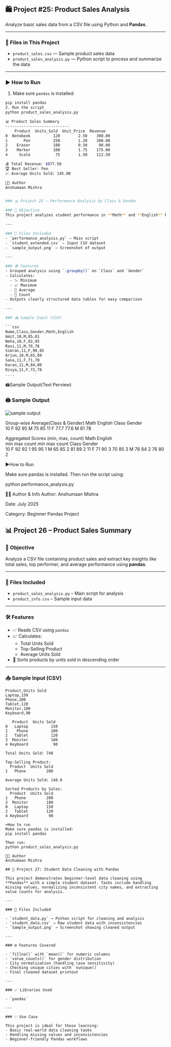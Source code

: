## 🛍️ Project #25: Product Sales Analysis

Analyze basic sales data from a CSV file using Python and **Pandas**.

---

### 📂 Files in This Project

- `product_sales.csv` — Sample product sales data
- `product_sales_analysis.py` — Python script to process and summarize the data

---

### ▶️ How to Run

1. Make sure `pandas` is installed:
```bash
pip install pandas
2. Run the script
python product_sales_analysis.py

📊 Product Sales Summary
----------------------------
    Product  Units_Sold  Unit_Price  Revenue
0  Notebook          120        2.50    300.00
1       Pen          250        1.20    300.00
2    Eraser          180        0.50     90.00
3    Marker          100        1.75    175.00
4     Scale           75        1.50    112.50

💰 Total Revenue: $977.50
🏆 Best Seller: Pen
📈 Average Units Sold: 145.00

👨‍💻 Author
Anshumaan Mishra


### 📊 Project 25 – Performance Analysis by Class & Gender

### 🧠 Objective
This project analyzes student performance in **Math** and **English** based on their **Class** and **Gender**, using the `pandas` library.

---

### 📁 Files Included
- `performance_analysis.py` – Main script
- `student_extended.csv` – Input CSV dataset
- `sample_output.png` – Screenshot of output

---

### 🛠️ Features
- Grouped analysis using `.groupby()` on `Class` and `Gender`
- Calculates:
  - 📉 Minimum
  - 📈 Maximum
  - 🧮 Average
  - 🔢 Count
- Outputs clearly structured data tables for easy comparison

---

### 📥 Sample Input (CSV)

```csv
Name,Class,Gender,Math,English
Amit,10,M,85,81
Neha,10,F,92,95
Ravi,11,M,78,76
Simran,11,F,90,85
Arjun,10,M,65,89
Sana,11,F,71,70
Karan,11,M,84,80
Divya,11,F,72,78
....
````
🖨️Sample Output(Text Perview)

### 🖨️ Sample Output

![sample output](sample_output.png)

Group-wise Average(Class & Gender)
                    Math  English
Class Gender                    
10    F              92      95
      M              75      85
11    F              77.7    77.6
      M              81      78

Aggregated Scores (min, max, count)
                   Math                English           
                   min  max count     min  max count
Class Gender                                        
10    F             92   92     1      95   95     1
      M             65   85     2      81   89     2
11    F             71   90     3      70   85     3
      M             78   84     2      76   80     2

▶️How to Run 

Make sure pandas is installed. Then run the script using:

python performance_analysis.py

🧑‍💻 Author & Info
Author: Anshumaan Mishra

Date: July 2025

Category: Beginner Pandas Project

## 📊 Project 26 – Product Sales Summary

### 🧠 Objective
Analyze a CSV file containing product sales and extract key insights like total sales, top performer, and average performance using **pandas**.

---

### 📁 Files Included
- `product_sales_analysis.py` – Main script for analysis
- `product_info.csv` – Sample input data

---

### 🛠️ Features
- ✅ Reads CSV using `pandas`
- 📈 Calculates:
  - Total Units Sold
  - Top-Selling Product
  - Average Units Sold
- 🔽 Sorts products by units sold in descending order

---

### 📥 Sample Input (CSV)

```csv
Product,Units Sold
Laptop,150
Phone,200
Tablet,120
Monitor,180
Keyboard,90

   Product  Units Sold
0   Laptop          150
1    Phone          200
2   Tablet          120
3  Monitor          180
4 Keyboard           90

Total Units Sold: 740

Top-Selling Product:
  Product  Units Sold
1   Phone         200

Average Units Sold: 148.0

Sorted Products by Sales:
  Product  Units Sold
1   Phone         200
3  Monitor        180
0   Laptop        150
2   Tablet        120
4 Keyboard         90

➡️How to run
Make sure pandas is installed:
pip install pandas

Then run:
python product_sales_analysis.py

👨‍💻 Author
Anshumaan Mishra

## 🧹 Project 27: Student Data Cleaning with Pandas

This project demonstrates beginner-level data cleaning using **Pandas** with a simple student dataset. Tasks include handling missing values, normalizing inconsistent city names, and extracting value counts for analysis.

---

### 📂 Files Included

- `student_data.py` → Python script for cleaning and analysis
- `student_data.csv` → Raw student data with inconsistencies
- `Sample_output.png` → Screenshot showing cleaned output

---

### ⚙ Features Covered

- `fillna()` with `mean()` for numeric columns
- `value_counts()` for gender distribution
- City normalization (handling case sensitivity)
- Checking unique cities with `nunique()`
- Final cleaned dataset printout

---

### ✅ Libraries Used

- `pandas`

---

### 💡 Use Case

This project is ideal for those learning:
- Basic real-world data cleaning tasks
- Handling missing values and inconsistencies
- Beginner-friendly Pandas workflows



